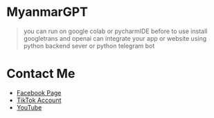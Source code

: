 # MyanmarGPT
> you can run on google colab or pycharmIDE
> before to use install googletrans and openai
> can integrate your app or website using python backend sever or python telegram bot
# Contact Me
- [Facebook Page](https://www.facebook.com/profile.php?id=61557037974996)
- [TikTok Account](https://www.tiktok.com/@itbywinhtike)
- [YouTube](https://www.youtube.com/@ITByWinHtike)

